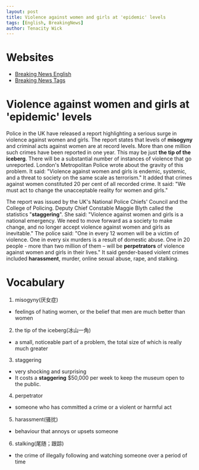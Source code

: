 ```yaml
---
layout: post
title: Violence against women and girls at 'epidemic' levels
tags: [English, BreakingNews]
author: Tenacity Wick
---
```


# Websites

- [Breaking News English](https://breakingnewsenglish.com/)
- [Breaking News Tags](https://zhouqiang19980220.github.io/tags/#books)

# Violence against women and girls at 'epidemic' levels

Police in the UK have released a report highlighting a serious surge in violence against women and girls. The report states that levels of **misogyny** and criminal acts against women are at record levels. More than one million such crimes have been reported in one year. This may be just **the tip of the iceberg**. There will be a substantial number of instances of violence that go unreported. London's Metropolitan Police wrote about the gravity of this problem. It said: "Violence against women and girls is endemic, systemic, and a threat to society on the same scale as terrorism." It added that crimes against women constituted 20 per cent of all recorded crime. It said: "We must act to change the unacceptable reality for women and girls."

The report was issued by the UK's National Police Chiefs' Council and the College of Policing. Deputy Chief Constable Maggie Blyth called the statistics "**staggering**". She said: "Violence against women and girls is a national emergency. We need to move forward as a society to make change, and no longer accept violence against women and girls as inevitable." The police said: "One in every 12 women will be a victim of violence. One in every six murders is a result of domestic abuse. One in 20 people - more than two million of them – will be **perpetrators** of violence against women and girls in their lives." It said gender-based violent crimes included **harassment**, murder, online sexual abuse, rape, and stalking.

# Vocabulary

1. misogyny(厌女症)
- feelings of hating women, or the belief that men are much better than women
2. the tip of the iceberg(冰山一角)
- a small, noticeable part of a problem, the total size of which is really much greater
3. staggering
- very shocking and surprising
- It costs a **staggering** $50,000 per week to keep the museum open to the public.
4. perpetrator
- someone who has committed a crime or a violent or harmful act
5. harassment(骚扰)
- behaviour that annoys or upsets someone
6. stalking(尾随；跟踪)
- the crime of illegally following and watching someone over a period of time